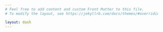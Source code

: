 ```yaml
---
# Feel free to add content and custom Front Matter to this file.
# To modify the layout, see https://jekyllrb.com/docs/themes/#overriding-theme-defaults

layout: dash
---
```

